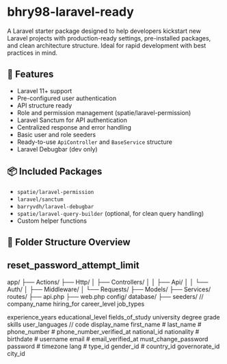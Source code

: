 # bhry98-laravel-ready

A Laravel starter package designed to help developers kickstart new Laravel projects with production-ready settings, pre-installed packages, and clean architecture structure. Ideal for rapid development with best practices in mind.

## 🚀 Features

- Laravel 11+ support
- Pre-configured user authentication
- API structure ready
- Role and permission management (spatie/laravel-permission)
- Laravel Sanctum for API authentication
- Centralized response and error handling
- Basic user and role seeders
- Ready-to-use `ApiController` and `BaseService` structure
- Laravel Debugbar (dev only)

## 📦 Included Packages

- `spatie/laravel-permission`
- `laravel/sanctum`
- `barryvdh/laravel-debugbar`
- `spatie/laravel-query-builder` (optional, for clean query handling)
- Custom helper functions

## 📂 Folder Structure Overview
## reset_password_attempt_limit
app/
├── Actions/
├── Http/
│ ├── Controllers/
│ │ ├── Api/
│ │ └── Auth/
│ ├── Middleware/
│ └── Requests/
├── Models/
├── Services/
routes/
├── api.php
├── web.php
config/
database/
├── seeders/
//
company_name
hiring_for
career_level
job_types

experience_years
educational_level
fields_of_study
university
degree
grade
skills
user_languages
//
code
display_name
first_name #
last_name #
phone_number #
phone_number_verified_at
national_id
nationality #
birthdate #
username
email #
email_verified_at
must_change_password
password #
timezone
lang #
type_id
gender_id #
country_id
governorate_id
city_id